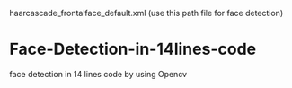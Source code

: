 haarcascade_frontalface_default.xml (use this path file for face detection)

# Face-Detection-in-14lines-code
face detection in 14 lines code by using Opencv
